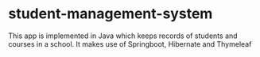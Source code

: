 # student-management-system
This app is implemented in Java which keeps records of students and courses in a school. It makes use of Springboot, Hibernate and Thymeleaf
